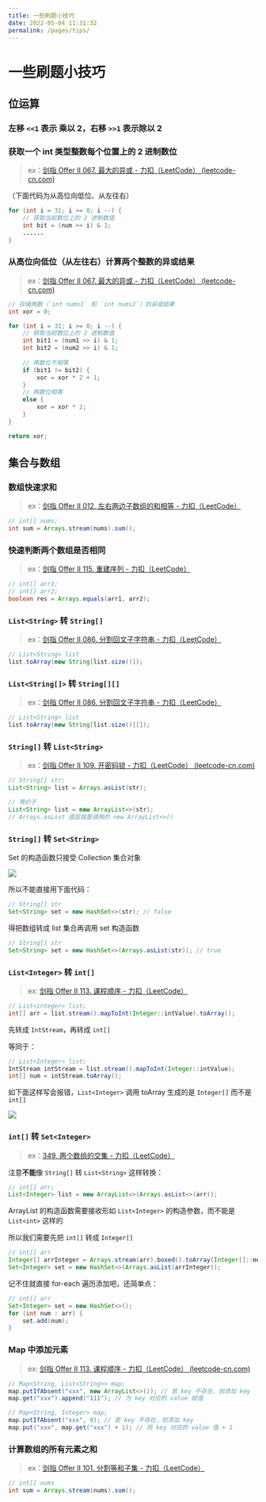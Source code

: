 ```yaml
---
title: 一些刷题小技巧
date: 2022-05-04 11:31:32
permalink: /pages/tips/
---
```

# 一些刷题小技巧

## 位运算

### 左移 `<<1` 表示 乘以 2，右移 `>>1` 表示除以 2

### 获取一个 int 类型整数每个位置上的 2 进制数位

> ex：[剑指 Offer II 067. 最大的异或 - 力扣（LeetCode） (leetcode-cn.com)](https://leetcode-cn.com/problems/ms70jA/)

（下面代码为从高位向低位、从左往右）

```java
for (int i = 31; i >= 0; i --) {
	// 获取当前数位上的 2 进制数值
	int bit = (num >> i) & 1;
	......
}
```

### 从高位向低位（从左往右）计算两个整数的异或结果

> ex：[剑指 Offer II 067. 最大的异或 - 力扣（LeetCode） (leetcode-cn.com)](https://leetcode-cn.com/problems/ms70jA/)

```java
// 存储两数（`int nums1` 和 `int nums2`）的异或结果
int xor = 0;

for (int i = 31; i >= 0; i --) {
    // 获取当前数位上的 2 进制数值
    int bit1 = (num1 >> i) & 1;
	int bit2 = (num2 >> i) & 1;
    
    // 两数位不相等
    if (bit1 != bit2) {
        xor = xor * 2 + 1;
    }
    // 两数位相等
    else {
        xor = xor * 2;
    }
}

return xor;
```

## 集合与数组

### 数组快速求和

> ex：[剑指 Offer II 012. 左右两边子数组的和相等 - 力扣（LeetCode）](https://leetcode.cn/problems/tvdfij/)

```java
// int[] nums;
int sum = Arrays.stream(nums).sum();
```

### 快速判断两个数组是否相同

> ex：[剑指 Offer II 115. 重建序列 - 力扣（LeetCode）](https://leetcode.cn/problems/ur2n8P/)

```java
// int[] arr1;
// int[] arr2;
boolean res = Arrays.equals(arr1, arr2);
```

### `List<String>` 转 `String[]`

> ex：[剑指 Offer II 086. 分割回文子字符串 - 力扣（LeetCode）](https://leetcode.cn/problems/M99OJA/)

```java
// List<String> list
list.toArray(new String[list.size()]);
```

### `List<String[]>` 转 `String[][]`

> ex：[剑指 Offer II 086. 分割回文子字符串 - 力扣（LeetCode）](https://leetcode.cn/problems/M99OJA/)

```java
// List<String> list
list.toArray(new String[list.size()][]);
```

### `String[]` 转 `List<String>`

> ex：[剑指 Offer II 109. 开密码锁 - 力扣（LeetCode） (leetcode-cn.com)](https://leetcode-cn.com/problems/zlDJc7/)

```java
// String[] str;
List<String> list = Arrays.asList(str);

// 等价于
List<String> list = new ArrayList<>(str);
// Arrays.asList 底层就是调用的 new ArrayList<>()
```

### `String[]` 转 `Set<String>`

Set 的构造函数只接受 Collection 集合对象

![](https://cs-wiki.oss-cn-shanghai.aliyuncs.com/img/20220610104459.png)

所以不能直接用下面代码：

```java
// String[] str
Set<String> set = new HashSet<>(str); // false
```

得把数组转成 list 集合再调用 set 构造函数

```java
// String[] str
Set<String> set = new HashSet<>(Arrays.asList(str)); // true
```

### `List<Integer>` 转 `int[]`

> ex: [剑指 Offer II 113. 课程顺序 - 力扣（LeetCode）](https://leetcode.cn/problems/QA2IGt/)

```java
// List<integer> list;
int[] arr = list.stream().mapToInt(Integer::intValue).toArray();
```

先转成 `IntStream`，再转成 `int[]`

等同于：

```java
// List<Integer> list;
IntStream intStream = list.stream().mapToInt(Integer::intValue);
int[] num = intStream.toArray();
```

如下面这样写会报错，`List<Integer>` 调用 toArray 生成的是 `Integer[]` 而不是 `int[]`

![](https://cs-wiki.oss-cn-shanghai.aliyuncs.com/img/20220518112558.png)

### `int[]` 转 `Set<Integer>`

> ex：[349. 两个数组的交集 - 力扣（LeetCode）](https://leetcode.cn/problems/intersection-of-two-arrays/)

注意**不能**像 `String[]` 转 `List<String>` 这样转换：

```java
// int[] arr;
List<Integer> list = new ArrayList<>(Arrays.asList<>(arr));
```

ArrayList 的构造函数需要接收形如 `List<Integer>` 的构造参数，而不能是 `List<int>` 这样的

所以我们需要先把 `int[]` 转成 `Integer[]`

```java
// int[] arr
Integer[] arrInteger = Arrays.stream(arr).boxed().toArray(Integer[]::new);
Set<Integer> set = new HashSet<>(Arrays.asList(arrInteger));
```

记不住就直接 for-each 遍历添加吧，还简单点：

```java
// int[] arr
Set<Integer> set = new HashSet<>();
for (int num : arr) {
    set.add(num);
}
```

### Map 中添加元素

> ex: [剑指 Offer II 113. 课程顺序 - 力扣（LeetCode） (leetcode-cn.com)](https://leetcode-cn.com/problems/QA2IGt/)

```java
// Map<String, List<String>> map;
map.putIfAbsent("xxx", new ArrayList<>()); // 若 key 不存在，则添加 key
map.get("xxx").append("111"); // 为 key 对应的 value 赋值

// Map<String, Integer> map;
map.putIfAbsent("xxx", 0); // 若 key 不存在，则添加 key
map.put("xxx", map.get("xxx") + 1); // 将 key 对应的 value 值 + 1
```



### 计算数组的所有元素之和

> ex：[剑指 Offer II 101. 分割等和子集 - 力扣（LeetCode）](https://leetcode.cn/problems/NUPfPr/)

```java
// int[] nums
int sum = Arrays.stream(nums).sum();
```

